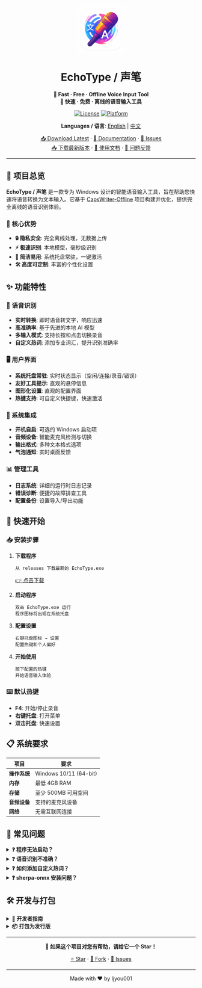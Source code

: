 <div align="center">
  <img src="assets/icon.png" alt="EchoType Logo" width="128" height="128">
  
  # EchoType / 声笔
  
  **🎤 Fast · Free · Offline Voice Input Tool**  
  **🎤 快速 · 免费 · 离线的语音输入工具**
  
  [![License](https://img.shields.io/badge/license-MIT-blue.svg)](LICENSE)
  [![Platform](https://img.shields.io/badge/platform-Windows-lightgrey.svg)](#)
  <!-- [![Release](https://img.shields.io/github/v/release/ljyou001/echotype.svg)](https://github.com/ljyou001/echotype/releases) -->
  
  **Languages / 语言**: [English](README.md) | [中文](README_ZH.md)
  
  [📥 Download Latest](https://github.com/ljyou001/echotype/releases) · [📖 Documentation](#quick-start) · [🐛 Issues](https://github.com/ljyou001/echotype/issues)  
  [📥 下载最新版本](https://github.com/ljyou001/echotype/releases) · [📖 使用文档](#快速开始) · [🐛 问题反馈](https://github.com/ljyou001/echotype/issues)
</div>

---

## 📖 项目总览

**EchoType / 声笔** 是一款专为 Windows 设计的智能语音输入工具，旨在帮助您快速将语音转换为文本输入。它基于 [CapsWriter-Offline](https://github.com/HaujetZhao/CapsWriter-Offline) 项目构建并优化，提供完全离线的语音识别体验。

### 🎯 核心优势
- **🔒 隐私安全**: 完全离线处理，无数据上传
- **⚡ 极速识别**: 本地模型，毫秒级识别
- **🎨 简洁易用**: 系统托盘常驻，一键激活
- **🛠️ 高度可定制**: 丰富的个性化设置

## ✨ 功能特性

### 🎤 语音识别
- **实时转换**: 即时语音转文字，响应迅速
- **高准确率**: 基于先进的本地 AI 模型
- **多输入模式**: 支持长按和点击切换录音
- **自定义热词**: 添加专业词汇，提升识别准确率

### 🖥️ 用户界面
- **系统托盘常驻**: 实时状态显示（空闲/连接/录音/错误）
- **友好工具提示**: 直观的悬停信息
- **图形化设置**: 直观的配置界面
- **热键支持**: 可自定义快捷键，快速激活

### 🔧 系统集成
- **开机自启**: 可选的 Windows 启动项
- **音频设备**: 智能麦克风检测与切换
- **输出格式**: 多种文本格式选项
- **气泡通知**: 实时桌面反馈

### 📊 管理工具
- **日志系统**: 详细的运行时日志记录
- **错误诊断**: 便捷的故障排查工具
- **配置备份**: 设置导入/导出功能

## 🚀 快速开始

### 📥 安装步骤

1. **下载程序**
   ```
   从 releases 下载最新的 EchoType.exe
   ```
   [👉 点击下载](https://github.com/ljyou001/echotype/releases)

2. **启动程序**
   ```
   双击 EchoType.exe 运行
   程序图标将出现在系统托盘
   ```

3. **配置设置**
   ```
   右键托盘图标 → 设置
   配置热键和个人偏好
   ```

4. **开始使用**
   ```
   按下配置的热键
   开始语音输入体验
   ```

### ⌨️ 默认热键
- **F4**: 开始/停止录音
- **右键托盘**: 打开菜单
- **双击托盘**: 快速设置

## 📋 系统要求

| 项目 | 要求 |
|------|-------------|
| **操作系统** | Windows 10/11 (64-bit) |
| **内存** | 最低 4GB RAM |
| **存储** | 至少 500MB 可用空间 |
| **音频设备** | 支持的麦克风设备 |
| **网络** | 无需互联网连接 |

## 🔧 常见问题

<details>
<summary><strong>❓ 程序无法启动？</strong></summary>

1. 检查杀毒软件是否拦截
2. 确认 Windows 版本兼容性
3. 查看日志文件进行错误诊断
4. 尝试以管理员身份运行
</details>

<details>
<summary><strong>❓ 语音识别不准确？</strong></summary>

1. 检查麦克风设备和音量
2. 在安静的环境中使用
3. 添加自定义热词以提高准确率
4. 调整录音灵敏度设置
</details>

<details>
<summary><strong>❓ 如何添加自定义热词？</strong></summary>

1. 右键托盘图标并选择“设置”
2. 进入“热词管理”选项卡
3. 添加常用的专业词汇
4. 保存设置并重启程序
</details>

<details>
<summary><strong>❓ sherpa-onnx 安装问题？</strong></summary>

**问题:** `ModuleNotFoundError: No module named 'cmake.cmake_extension'` 或编译错误

**解决方案:**
1. 使用预编译包而非从源码构建：
   ```bash
   pip install --find-links https://k2-fsa.github.io/sherpa/onnx/install/python.html sherpa-onnx
   pip install funasr-onnx==0.2.5
   ```
2. 确保已安装带有 C++ 支持的 Visual Studio Build Tools
3. 安装 cmake: `pip install cmake`
4. 如果仍然失败，请使用仅客户端模式并连接到远程服务器
</details>

## 🛠️ 开发与打包

<details>
<summary><strong>🔧 开发者指南</strong></summary>

### 架构

EchoType 使用客户端-服务器架构：
- **客户端** (run_tray.py): 托盘图标、热键监控、音频录制
- **服务器** (server/): 语音识别服务（需要 sherpa-onnx 等）

### 环境设置（完整，带本地服务器）

语音识别服务器需要 `sherpa-onnx`、`funasr-onnx` 等。

**先决条件:**
1. 安装 Visual Studio Build Tools 并勾选 “使用C++的桌面开发”。
2. 安装 CMake。

**安装步骤:**

```bash
# 1. 创建并激活虚拟环境
python -m venv .venv
.venv\Scripts\activate

# 2. 安装依赖
pip install -r requirements.txt
```

### 开发模式下运行

```bash
# 1. 在后台启动服务器
start /B python server/start_server.py

# 2. 运行客户端
pythonw run_tray.py
```

</details>

<details>
<summary><strong>📦 打包为发行版</strong></summary>

推荐使用 [PyInstaller](https://pyinstaller.org/) 将项目打包为独立的可执行文件。

### 先决条件

1. **设置虚拟环境:**
   ```bash
   python -m venv .venv
   .venv\Scripts\activate
   pip install -r requirements.txt
   ```

2. **安装 PyInstaller:**
   ```bash
   pip install pyinstaller
   ```

### 构建流程

**第一步: 构建所有组件**

```bash
# 构建客户端
call .venv\Scripts\pyinstaller.exe EchoType.spec

# 构建服务端
call .venv\Scripts\pyinstaller.exe EchoTypeServer.spec

# 构建服务端管理器
call .venv\Scripts\pyinstaller.exe EchoTypeServerManager.spec
```

**第二步: 合并发行文件**

```bash
call .venv\Scripts\python.exe build_package.py
```

**第三步: 测试打包结果**

```bash
call .venv\Scripts\python.exe test_package.py
```

### 最终包结构

```
EchoType_Release/
├── EchoType.exe              (主客户端程序)
├── EchoTypeServer.exe        (后端服务器)
├── EchoTypeServerManager.exe (服务器管理界面)
└── _internal/
    ├── assets/               (UI 资源)
    ├── hotwords/             (自定义词汇)
    ├── locales/              (翻译文件)
    ├── models/               (AI 模型)
    └── (所有依赖项)
```

### 注意事项

- `.spec` 文件已预先配置好正确的路径和依赖项。
- `build_package.py` 会自动合并所有三个 `dist` 文件夹。
- 如遇问题，请参阅 [PACKAGING_GUIDE.md](PACKAGING_GUIDE.md)。

</details>

---

<div align="center">
  
  **🌟 如果这个项目对您有帮助，请给它一个 Star！**
  
  [⭐ Star](https://github.com/ljyou001/echotype) · [🍴 Fork](https://github.com/ljyou001/echotype/fork) · [📝 Issues](https://github.com/ljyou001/echotype/issues)
  
  ---
  
  Made with ❤️ by ljyou001
  
</div>
